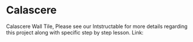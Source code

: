 # Calascere
Calascere Wall Tile,
 Please see our Intstructable for more details regarding this project along with specific step by step lesson. Link:
